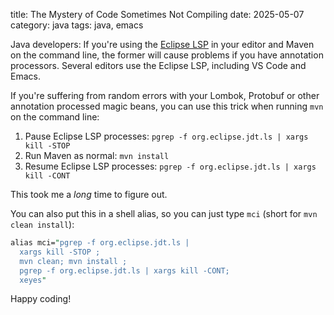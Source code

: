 title: The Mystery of Code Sometimes Not Compiling
date: 2025-05-07
category: java
tags: java, emacs

Java developers: If you're using the [Eclipse
LSP](https://projects.eclipse.org/projects/eclipse.jdt.ls) in your
editor and Maven on the command line, the former will cause problems
if you have annotation processors. Several editors use the Eclipse
LSP, including VS Code and Emacs.

If you're suffering from random errors with your Lombok, Protobuf or
other annotation processed magic beans, you can use this trick when
running `mvn` on the command line:

1. Pause Eclipse LSP processes: `pgrep -f org.eclipse.jdt.ls | xargs kill -STOP`
2. Run Maven as normal: `mvn install`
3. Resume Eclipse LSP processes: `pgrep -f org.eclipse.jdt.ls | xargs kill -CONT`

This took me a *long* time to figure out.

You can also put this in a shell alias, so you can just type `mci`
(short for `mvn clean install`):

```perl
alias mci="pgrep -f org.eclipse.jdt.ls |
  xargs kill -STOP ;
  mvn clean; mvn install ;
  pgrep -f org.eclipse.jdt.ls | xargs kill -CONT;
  xeyes"
```

Happy coding!
